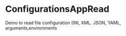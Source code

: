 # ConfigurationsAppRead
Demo to read file configuration (INI, XML. JSON, YAML, arguments,environments
